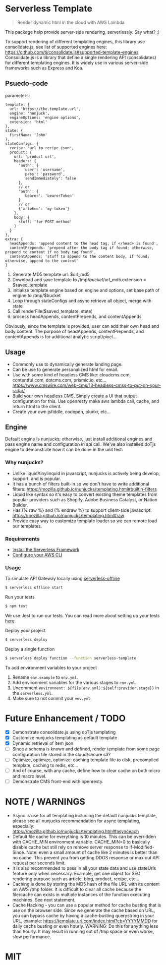 # Serverless Template
> Render dynamic html in the cloud with AWS Lambda

This package help provide server-side rendering, serverlessly.  Say what? ;)

To support rendering of different templating engines, this library use consolidate.js, see list of supported engines here: https://github.com/tj/consolidate.js#supported-template-engines Consolidate.js is a library that define a single rendering API (consolidates) for different templating engines.  It is widely use in various server-side frameworks such as Express and Koa.

## Psuedo-code
parameters:
```
template: {
  url: 'https://the.template.url',
  engine: 'nunjuck',
  engineOptions: 'engine options',
  extension: 'html'
},
state: {
  firstName: 'John'
},
stateConfigs: {
  recipe: 'url to recipe json',
  product: {
    url: 'product url',
    headers: {
      'auth': {
        'user': 'username',
        'pass': 'password',
        'sendImmediately': false
      },
      // or
      'auth': {
        'bearer': 'bearerToken'
      }
      // or
      {'x-token': 'my-token'}
    },
    body: {
      stuff: 'for POST method'
    }
  }
},
extra: {
  headAppends: 'append content to the head tag, if </head> is found',
  contentPrepends: 'prepend after the body tag if found; otherwise, prepend to content if no body tag found',
  contentAppends: 'stuff to append to the content body, if found; otherwise, append to the content'
}
```

1. Generate MD5 template url: $url_md5
2. Download and save template to /tmp/$bucket/$url_md5.extension = $saved_template
3. Initialize template engine based on engine and options, set base path of engine to /tmp/$bucket
4. Loop through stateConfigs and async retrieve all object, merge with state
5. Call renderFile($saved_template, state)
6. process headAppends, contentPrepends, and contentAppends 

Obviously, since the template is provided, user can add their own head and body content.  The purpose of headAppends, contentPrepends, and contentAppends is for additional analytic script/pixel...

## Usage
* Commonly use to dynamically generate landing page.
* Can be use to generate personalized html for email.
* Use with some kind of headless CMS like: cloudcms.com, contentful.com, dotcms.com, prismic.io, etc... https://www.cmswire.com/web-cms/13-headless-cmss-to-put-on-your-radar/
* Build your own headless CMS.  Simply create a UI that output configuration for this.  Use openresty make aws lambda call, cache, and return html to the client.
* Create your own jsfiddle, codepen, plunkr, etc...

## Engine
Default engine is nunjucks; otherwise, just install additional engines and pass engine name and configuration in api call.  We've also installed doTjs engine to demonstrate how it can be done in the unit test.

### Why nunjucks?
* Unlike liquid/tinylinquid in javascript, nunjucks is actively being develop, support, and is popular.
* It has a bunch of filters built-in so we don't have to write additional filters: https://mozilla.github.io/nunjucks/templating.html#builtin-filters
* Liquid like syntax so it's easy to convert existing theme templates from popular providers such as Shopify, Adobe Business Catalyst, or Nation Builder.
* Has {% raw %} and {% endraw %} to support client-side javascript: https://mozilla.github.io/nunjucks/templating.html#raw
* Provide easy way to customize template loader so we can remote load our templates.

### Requirements

- [Install the Serverless Framework](https://serverless.com/framework/docs/providers/aws/guide/installation/)
- [Configure your AWS CLI](https://serverless.com/framework/docs/providers/aws/guide/credentials/)

### Usage

To simulate API Gateway locally using [serverless-offline](https://github.com/dherault/serverless-offline)

``` bash
$ serverless offline start
```

Run your tests

``` bash
$ npm test
```

We use Jest to run our tests. You can read more about setting up your tests [here](https://facebook.github.io/jest/docs/en/getting-started.html#content).

Deploy your project

``` bash
$ serverless deploy
```

Deploy a single function

``` bash
$ serverless deploy function --function serverless-template
```

To add environment variables to your project

1. Rename `env.example` to `env.yml`.
2. Add environment variables for the various stages to `env.yml`.
3. Uncomment `environment: ${file(env.yml):${self:provider.stage}}` in the `serverless.yml`.
4. Make sure to not commit your `env.yml`.

# Future Enhancement / TODO
- [x] Demonstrate consolidate.js using doTjs templating
- [x] Customize nunjucks templating as default template
- [x] Dynamic retrieval of item json
- [ ] Since a schema is known and defined, render template from some page configuration file stored in the cloud/secure s3?
- [ ] Optimize, optimize, optimize: caching template file to disk, precompiled template, caching to redis, etc...
- [ ] And of course, with any cache, define how to clear cache on both micro and macro level.
- [ ] Demonstrate CMS front-end with openresty.

# NOTE / WARNINGS
* Async is use for all templating including the default nunjucks template, please see all nunjucks recommendation for async templating, especially: https://mozilla.github.io/nunjucks/templating.html#asynceach
* Default file cache for everything is 10 minutes.  This can be overridden with CACHE_MIN environment variable.  CACHE_MIN=0 to basically disable cache but still rely on remove server response to If-Modified-Since.  Note: even a small amount of cache like 2 minutes is better than no cache.  This prevent you from getting DDOS response or max out API request per seconds limit.
* It is also recommended to pass in all your state data and use stateUrls feature only when necessary.  Example, get one object for SEO rendering purpose such as article, blog, product, recipe, etc...
* Caching is done by storing the MD5 hash of the file URL with its content on AWS /tmp folder.  It is difficult to clear all cache because the file/cache can exists in multiple instances of the function executing machines.  See next statement.
* Cache Hacking - you can use a popular method for cache busting that is use on the browser side.  Since we generate the cache based on URL, you can bypass cache by having a cache-busting querystring in your URL, example: https://template.url.com/index.html?cb=YYYYMMDD for daily cache busting or even hourly.  WARNING: Do this for anything less than hourly.  It may result in running out of /tmp space or even worse, slow performance.

# MIT
